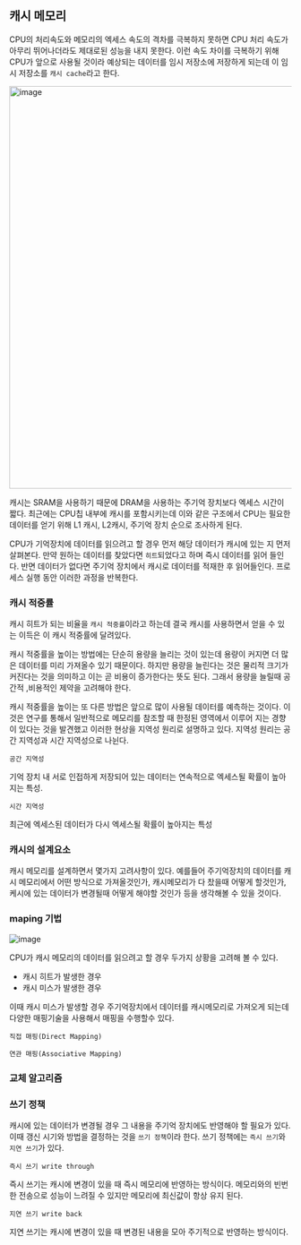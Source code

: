 ## 캐시 메모리

CPU의 처리속도와 메모리의 엑세스 속도의 격차를 극복하지 못하면 CPU 처리 속도가 아무리 뛰어나더라도 제대로된 성능을 내지 못한다. 이런 속도 차이를 극복하기 위해 CPU가 앞으로 사용될 것이라 예상되는 데이터를 임시 저장소에 저장하게 되는데 이 임시 저장소를 `캐시 cache`라고 한다.

<img width="719" alt="image" src="https://user-images.githubusercontent.com/51963264/193691300-147cebfc-5b56-4a56-bf1e-e8a580f589d5.png">

캐시는 SRAM을 사용하기 때문에 DRAM을 사용하는 주기억 장치보다 엑세스 시간이 짧다. 최근에는 CPU칩 내부에 캐시를 포함시키는데 이와 같은 구조에서 CPU는 필요한 데이터를 얻기 위해 L1 캐시, L2캐시, 주기억 장치 순으로 조사하게 된다.

CPU가 기억장치에 데이터를 읽으려고 할 경우 먼저 해당 데이터가 캐시에 있는 지 먼저 살펴본다. 만약 원하는 데이터를 찾았다면 `히트`되었다고 하며 즉시 데이터를 읽어 들인다. 반면 데이터가 없다면 주기억 장치에서 캐시로 데이터를 적재한 후 읽어들인다. 프로세스 실행 동안 이러한 과정을 반복한다.


### 캐시 적중률

캐시 히트가 되는 비율을 `캐시 적중률`이라고 하는데 결국 캐시를 사용하면서 얻을 수 있는 이득은 이 캐시 적중률에 달려있다. 

캐시 적중률을 높이는 방법에는 단순히 용량을 늘리는 것이 있는데 용량이 커지면 더 많은 데이터를 미리 가져올수 있기 때문이다. 하지만 용량을 늘린다는 것은 물리적 크기가 커진다는 것을 의미하고 이는 곧 비용이 증가한다는 뜻도 된다. 그래서 용량을 늘릴때 공간적 ,비용적인 제약을 고려해야 한다.

캐시 적중률을 높이는 또 다른 방법은 앞으로 많이 사용될 데이터를 예측하는 것이다. 이것은 연구를 통해서 일반적으로 메모리를 참조할 때 한정된 영역에서 이루어 지는 경향이 있다는 것을 발견했고 이러한 현상을 지역성 원리로 설명하고 있다. 지역성 원리는 공간 지역성과 시간 지역성으로 나뉜다.

`공간 지역성`

기억 장치 내 서로 인접하게 저장되어 있는 데이터는 연속적으로 엑세스될 확률이  높아지는 특성.

`시간 지역성`

최근에 엑세스된 데이터가 다시 엑세스될 확률이 높아지는 특성

### 캐시의 설계요소

캐시 메모리를 설계하면서 몇가지 고려사항이 있다. 예를들어 주기억장치의 데이터를 캐시 메모리에서 어떤 방식으로 가져올것인가, 캐시메모리가 다 찼을때 어떻게 할것인가, 케시에 있는 데이터가 변경될때 어떻게 해야할 것인가 등을 생각해볼 수 있을 것이다. 

### maping 기법

![image](https://user-images.githubusercontent.com/51963264/195114241-44f9d1c5-4504-41c0-912e-b1115e6c4cd5.png)

CPU가 캐시 메모리의 데이터를 읽으려고 할 경우 두가지 상황을 고려해 볼 수 있다.

- 캐시 히트가 발생한 경우
- 캐시 미스가 발생한 경우

이때 캐시 미스가 발생할 경우 주기억장치에서 데이터를 캐시메모리로 가져오게 되는데 다양한 매핑기술을 사용해서 매핑을 수행할수 있다.

`직접 매핑(Direct Mapping)`

`연관 매핑(Associative Mapping)`

### 교체 알고리즘



### 쓰기 정책


캐시에 있는 데이터가 변경될 경우 그 내용을 주기억 장치에도 반영해야 할 필요가 있다. 이때 갱신 시기와 방법을 결정하는 것을 `쓰기 정책`이라 한다. 쓰기 정책에는 `즉시 쓰기`와 `지연 쓰기`가 있다.

`즉시 쓰기 write through`

즉시 쓰기는 캐시에 변경이 있을 때 즉시 메모리에 반영하는 방식이다. 메모리와의 빈번한 전송으로 성능이 느려질 수 있지만 메모리에 최신값이 항상 유지 된다.

`지연 쓰기 write back`

지연 쓰기는 캐시에 변경이 있을 때 변경된 내용을 모아 주기적으로 반영하는 방식이다.